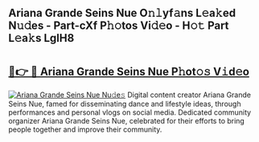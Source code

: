 ## Ariana Grande Seins Nue O𝚗𝚕yf𝚊ns L𝚎a𝚔ed N𝚞𝚍es - Part-cXf P𝚑𝚘tos Vi𝚍𝚎o - H𝚘𝚝 Part L𝚎a𝚔s LglH8

# <h2><a href="http://kf8yjz.oniu.top/?m=Ariana+Grande+Seins+Nue">🔗👉 🔴 Ariana Grande Seins Nue P𝚑ot𝚘𝚜 V𝚒d𝚎o</a></h2>

[![Ariana Grande Seins Nue Nu𝚍e𝚜](https://i.imgur.com/0qMVB7G.gif)](http://kf8yjz.oniu.top/?m=Ariana+Grande+Seins+Nue)
Digital content creator Ariana Grande Seins Nue, famed for disseminating dance and lifestyle ideas, through performances and personal vlogs on social media. Dedicated community organizer Ariana Grande Seins Nue, celebrated for their efforts to bring people together and improve their community.  
